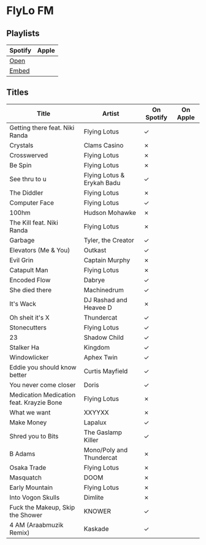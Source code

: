 # FlyLo FM

## Playlists

| Spotify                                                                                                     | Apple |
| ----------------------------------------------------------------------------------------------------------- | ----- |
| [Open](https://open.spotify.com/user/marauderxtreme/playlist/6P3sfpBvZQM41tHQY2hl5I)                        |       |
| [Embed](https://embed.spotify.com/?uri=spotify%3Auser%3Amarauderxtreme%3Aplaylist%3A6P3sfpBvZQM41tHQY2hl5I) |       |

## Titles

| Title                                    | Artist                     | On Spotify | On Apple |
| ---------------------------------------- | -------------------------- | ---------- | -------- |
| Getting there feat. Niki Randa           | Flying Lotus               | ✓          |          |
| Crystals                                 | Clams Casino               | ✗          |          |
| Crosswerved                              | Flying Lotus               | ✗          |          |
| Be Spin                                  | Flying Lotus               | ✗          |          |
| See thru to u                            | Flying Lotus & Erykah Badu | ✓          |          |
| The Diddler                              | Flying Lotus               | ✗          |          |
| Computer Face                            | Flying Lotus               | ✓          |          |
| 100hm                                    | Hudson Mohawke             | ✗          |          |
| The Kill feat. Niki Randa                | Flying Lotus               | ✗          |          |
| Garbage                                  | Tyler, the Creator         | ✓          |          |
| Elevators (Me & You)                     | Outkast                    | ✓          |          |
| Evil Grin                                | Captain Murphy             | ✗          |          |
| Catapult Man                             | Flying Lotus               | ✗          |          |
| Encoded Flow                             | Dabrye                     | ✓          |          |
| She died there                           | Machinedrum                | ✓          |          |
| It's Wack                                | DJ Rashad and Heavee D     | ✗          |          |
| Oh sheit it's X                          | Thundercat                 | ✓          |          |
| Stonecutters                             | Flying Lotus               | ✓          |          |
| 23                                       | Shadow Child               | ✓          |          |
| Stalker Ha                               | Kingdom                    | ✓          |          |
| Windowlicker                             | Aphex Twin                 | ✓          |          |
| Eddie you should know better             | Curtis Mayfield            | ✓          |          |
| You never come closer                    | Doris                      | ✓          |          |
| Medication Medication feat. Krayzie Bone | Flying Lotus               | ✗          |          |
| What we want                             | XXYYXX                     | ✗          |          |
| Make Money                               | Lapalux                    | ✓          |          |
| Shred you to Bits                        | The Gaslamp Killer         | ✓          |          |
| B Adams                                  | Mono/Poly and Thundercat   | ✗          |          |
| Osaka Trade                              | Flying Lotus               | ✗          |          |
| Masquatch                                | DOOM                       | ✗          |          |
| Early Mountain                           | Flying Lotus               | ✗          |          |
| Into Vogon Skulls                        | Dimlite                    | ✗          |          |
| Fuck the Makeup, Skip the Shower         | KNOWER                     | ✓          |          |
| 4 AM (Araabmuzik Remix)                  | Kaskade                    | ✓          |          |

